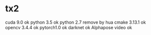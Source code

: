 # tx2
  cuda 9.0     ok
  python 3.5   ok
  python 2.7   remove by hua
  cmake 3.13.1 ok
  opencv 3.4.4 ok
  pytorch1.0   ok
  darknet      ok
  Alphapose  video ok 
